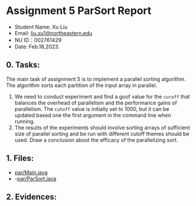 # Assignment 5 ParSort Report

- Student Name: Xu Liu
- Email: liu.xu1@northeastern.edu
- NU ID：002761429
- Date: Feb.18,2023.

## 0. Tasks:

The main task of assignment 5 is to implement a parallel sorting algorithm. The
algorithm sorts each partition of the input array in parallel.

1. We need to conduct experiment and find a goof value for the `curoff` that
   balances the overhead of parallelism and the performance gains of
   parallelism. The `cutoff` value is initially set to 1000, but it can be
   updated based one the first argument in the command line when running.
2. The results of the experiments should involve sorting arrays of sufficient
   size of parallel sorting and be run with different cutoff themes should be
   used. Draw a conclusion about the efficacy of the parallelizing sort.

## 1. Files:

- [par/Main.java](/src/main/java/edu/neu/coe/info6205/sort/par/Main.java)
- -[par/ParSort.java](/src/main/java/edu/neu/coe/info6205/sort/par/ParSort.java)

## 2. Evidences:
